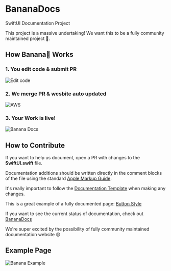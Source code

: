 # BananaDocs
SwiftUI Documentation Project 

This project is a massive undertaking! We want this to be a fully community maintained project 🙂.


## How Banana🍌 Works

### 1. You edit code & submit PR 
![Edit code](https://i.ibb.co/HYLx4JR/Screen-Shot-2021-01-22-at-2-42-29-PM.jpg)
### 2. We merge PR & wesbite auto updated 
![AWS](https://i.ibb.co/6DLcHkS/aws-logo-smile-1200x630.png)
### 3. Your Work is live! 
![Banana Docs](https://i.ibb.co/wpQHbPj/Screen-Shot-2021-01-22-at-2-08-24-PM.jpg)


## How to Contribute

If you want to help us document, open a PR with changes to the __SwiftUI.swift__ file. 

Documentation additions should be written directly in the comment blocks of the file using the standard [Apple Markup Guide](https://developer.apple.com/library/archive/documentation/Xcode/Reference/xcode_markup_formatting_ref/index.html#//apple_ref/doc/uid/TP40016497-CH2-SW1). 

It's really important to follow the [Documentation Template](https://github.com/BananaDocs/BananaDocs/wiki/Documentation-Template) when making any changes. 

This is a great example of a fully documented page: [Button Style](https://github.com/BananaDocs/BananaDocs/wiki/ButtonStyle-Documentation-Example)

If you want to see the current status of documentation, check out [BananaDocs](https://bananadocs.org)

We're super excited by the possibility of fully community maintained documentation website 😄


## Example Page 
![Banana Example](https://i.ibb.co/NN7cKSB/bananadocs-org-d-buttonstyle-2.jpg)


